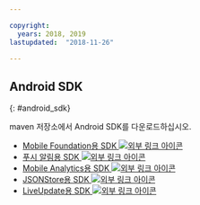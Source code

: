 ```yaml
---

copyright:
  years: 2018, 2019
lastupdated:  "2018-11-26"

---
```


##	Android SDK
{: #android_sdk}

maven 저장소에서 Android SDK를 다운로드하십시오.

* [Mobile Foundation용 SDK ![외부 링크 아이콘](../../icons/launch-glyph.svg "외부 링크 아이콘")](https://search.maven.org/search?q=a:ibmmobilefirstplatformfoundation)
* [푸시 알림용 SDK ![외부 링크 아이콘](../../icons/launch-glyph.svg "외부 링크 아이콘")](https://search.maven.org/search?q=a:ibmmobilefirstplatformfoundationpush)
* [Mobile Analytics용 SDK ![외부 링크 아이콘](../../icons/launch-glyph.svg "외부 링크 아이콘")](https://search.maven.org/search?q=a:ibmmobilefirstplatformfoundationanalytics)
* [JSONStore용 SDK ![외부 링크 아이콘](../../icons/launch-glyph.svg "외부 링크 아이콘")](https://search.maven.org/search?q=a:ibmmobilefirstplatformfoundationjsonstore)
* [LiveUpdate용 SDK ![외부 링크 아이콘](../../icons/launch-glyph.svg "외부 링크 아이콘")](https://search.maven.org/search?q=a:ibmmobilefirstplatformfoundationliveupdate)

